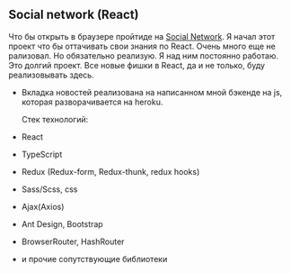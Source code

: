 ## Social network (React)
Что бы открыть в браузере пройтиде на [Social Network](https://blackrider116.github.io/REACT-Social-Network/).
Я начал этот проект что бы оттачивать свои знания по React. Очень много еще не рализовал. Но обязательно
реализую. Я над ним постоянно работаю. Это долгий проект. Все новые фишки в React, да и не только,
 буду реализовывать здесь.
- Вкладка новостей реализована на написанном мной бэкенде на js, которая разворачивается на heroku.

  Стек технологий:
 - React
 - TypeScript
 - Redux (Redux-form, Redux-thunk, redux hooks)
 - Sass/Scss, css
 - Ajax(Axios)
 - Ant Design, Bootstrap
 - BrowserRouter, HashRouter
 - и прочие сопутствующие библиотеки